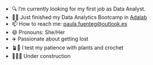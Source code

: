 - 🔍 I’m currently looking for my first job as Data Analyst.
- 👩‍🎓 Just finished my Data Analytics Bootcamp in [Adalab](https://github.com/Adalab)
- 📫 How to reach me: paula.fuenteg@outlook.es
- 😄 Pronouns: She/Her
- ✈️ Passionate about getting lost
- 🪴🧶 I test my patience with plants and crochet
- 🚨👷‍♀️ Under construction
